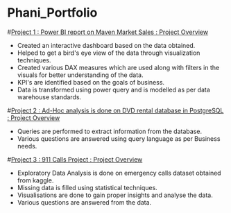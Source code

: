# Phani_Portfolio

#[Project 1 : Power BI report on Maven Market Sales : Project Overview](https://github.com/Phanikrishna172/Phani_Portfolio/blob/main/Maven_market_Report.pbix)
- Created an interactive dashboard based on the data obtained.
- Helped to get a bird's eye view of the data through visualization techniques.
- Created various DAX measures which are used along with filters in the visuals for better understanding of the data.
- KPI's are identified based on the goals of business.
- Data is transformed using power query and is modelled as per data warehouse standards.


#[Project 2 : Ad-Hoc analysis is done on DVD rental database in PostgreSQL : Project Overview](https://github.com/Phanikrishna172/Phani_Portfolio/blob/main/sqlportfolio1.sql)
- Queries are performed to extract information from the database.
- Various questions are answered using query language as per Business needs.


#[Project 3 : 911 Calls Project : Project Overview](https://github.com/Phanikrishna172/Phani_Portfolio/blob/main/911%20Calls%20Project.ipynb)
- Exploratory Data Analysis is done on emergency calls dataset obtained from kaggle.
- Missing data is filled using statistical techniques.
- Visualisations are done to gain proper insights and analyse the data.
- Various questions are answered from the data.
